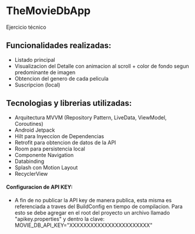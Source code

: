 # TheMovieDbApp
Ejercicio técnico

## Funcionalidades realizadas:
* Listado principal
* Visualizacion del Detalle con animacion al scroll + color de fondo segun predominante de imagen
* Obtencion del genero de cada pelicula
* Suscripcion (local)

## Tecnologias y librerias utilizadas:
* Arquitectura MVVM (Repository Pattern, LiveData, ViewModel, Coroutines)
* Android Jetpack
* Hilt para Inyeccion de Dependencias
* Retrofit para obtencion de datos de la API 
* Room para persistencia local
* Componente Navigation
* Databinding
* Splash con Motion Layout
* RecyclerView


#### Configuracion de API KEY:
* A fin de no publicar la API key de manera publica, esta misma es referenciada a traves del BuildConfig en tiempo de compilacion. Para esto se debe agregar en el root del proyecto un archivo llamado "apikey.properties" y dentro la clave: MOVIE_DB_API_KEY="XXXXXXXXXXXXXXXXXXXXXXX"
